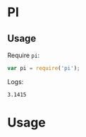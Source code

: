 # PI

## Usage

Require `pi`:

```javascript
var pi = require('pi');
```

Logs:

```text
3.1415
```

# Usage
